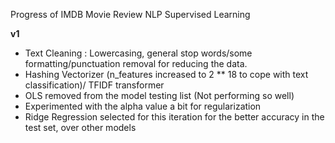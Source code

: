 Progress of IMDB Movie Review NLP Supervised Learning 

<b>v1</b>
- Text Cleaning : Lowercasing, general stop words/some formatting/punctuation removal for reducing the data.
- Hashing Vectorizer (n_features increased to 2 ** 18 to cope with text classification)/ TFIDF transformer 
- OLS removed from the model testing list (Not performing so well)
- Experimented with the alpha value a bit for regularization 
- Ridge Regression selected for this iteration for the better accuracy in the test set, over other models 
